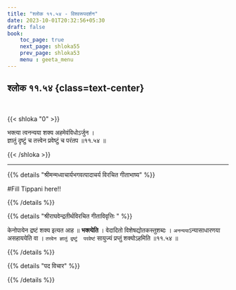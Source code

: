 ```yaml
---
title: "श्लोक ११.५४ - विश्वरूपदर्शन"
date: 2023-10-01T20:32:56+05:30
draft: false
book:
    toc_page: true
    next_page: shloka55
    prev_page: shloka53
    menu : geeta_menu
---
```




## श्लोक ११.५४  {class=text-center}

<br/>

{{< shloka  "0"  >}}

भक्त्या त्वनन्यया शक्य अहमेवंविधोऽर्जुन ।   
ज्ञातुं दृष्टुं च तत्त्वेन प्रवेष्टुं च परंतप ॥११.५४ ॥

{{< /shloka >}}

---


{{% details "श्रीमन्मध्वाचार्यभगवत्पादाचर्य विरचित  गीताभाष्य" %}}

#Fill  Tippani here!!

{{% /details %}}



{{% details "श्रीराघवेन्द्रतीर्थविरचित गीताविवृत्तिः " %}}

केनोपायेन द्रष्टं शक्य इत्यत आह ॥ **भक्त्येति** । 
वेदादितो विशेषद्योतकस्तुशब्दः । `अनन्यया`ऽन्यासाधारणया 
असहाययेति वा । `तत्त्वेन ज्ञातुं द्रष्टुं  परवेष्टं` 
सायुज्यं प्रप्तुं शक्योऽहमिति  ॥११.५४ ॥

{{% /details %}}



{{% details "पद विचार" %}}


{{% /details %}}

